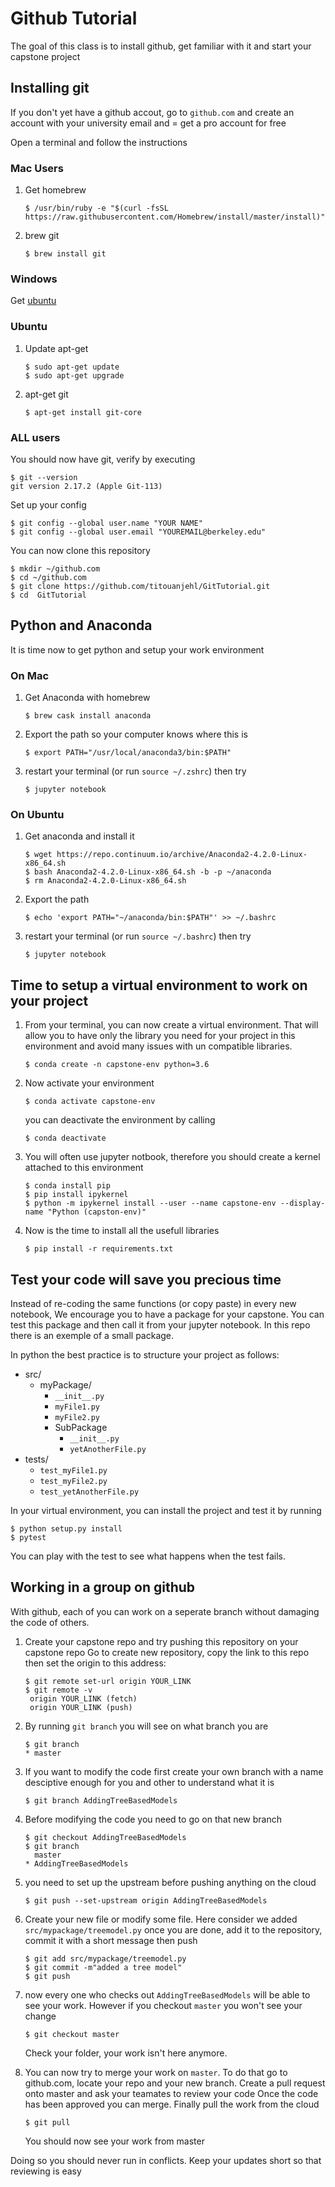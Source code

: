 # Github Tutorial

The goal of this class is to install github, get familiar with it and start your capstone project

## Installing git
If you don't yet have a github accout, go to `github.com` and create an account with your university email and = get a pro account for free

Open a terminal and follow the instructions

### Mac Users
1. Get homebrew
    ```console
    $ /usr/bin/ruby -e "$(curl -fsSL https://raw.githubusercontent.com/Homebrew/install/master/install)"
    ```

2. brew git
    ```console
    $ brew install git
    ```

### Windows
Get [ubuntu](https://tutorials.ubuntu.com/tutorial/tutorial-ubuntu-on-windows#2)

### Ubuntu
1. Update apt-get
    ```console
    $ sudo apt-get update
    $ sudo apt-get upgrade
    ```

2. apt-get git
    ```console
    $ apt-get install git-core
    ```

### ALL users
You should now have git, verify by executing
```console
$ git --version
git version 2.17.2 (Apple Git-113)
```

Set up your config
```console
$ git config --global user.name "YOUR NAME"
$ git config --global user.email "YOUREMAIL@berkeley.edu"
```

You can now clone this repository
```console
$ mkdir ~/github.com
$ cd ~/github.com
$ git clone https://github.com/titouanjehl/GitTutorial.git
$ cd  GitTutorial
```

## Python and Anaconda
It is time now to get python and setup your work environment

### On Mac
1. Get Anaconda with homebrew
    ```console
    $ brew cask install anaconda
    ```

2. Export the path so your computer knows where this is
    ```console
    $ export PATH="/usr/local/anaconda3/bin:$PATH"
    ```

3. restart your terminal (or run `source ~/.zshrc`) then try
    ```console
    $ jupyter notebook
    ```

### On Ubuntu
1. Get anaconda and install it
    ```console
    $ wget https://repo.continuum.io/archive/Anaconda2-4.2.0-Linux-x86_64.sh
    $ bash Anaconda2-4.2.0-Linux-x86_64.sh -b -p ~/anaconda
    $ rm Anaconda2-4.2.0-Linux-x86_64.sh
    ```

2. Export the path
    ```console
    $ echo 'export PATH="~/anaconda/bin:$PATH"' >> ~/.bashrc
    ```

3. restart your terminal (or run `source ~/.bashrc`) then try
    ```console
    $ jupyter notebook
    ```

## Time to setup a virtual environment to work on your project
1. From your terminal, you can now create a virtual environment. That will allow you to have only the library you need for your project in this environment and avoid many issues with un compatible libraries.
    ```console
    $ conda create -n capstone-env python=3.6
    ```
2. Now activate your environment
    ```console
    $ conda activate capstone-env
    ```
   
   you can deactivate the environment by calling
   ```console
   $ conda deactivate
   ```

3. You will often use jupyter notbook, therefore you should create a kernel attached to this environment
    ```console
    $ conda install pip
    $ pip install ipykernel
    $ python -m ipykernel install --user --name capstone-env --display-name "Python (capston-env)"
    ```

4. Now is the time to install all the usefull libraries
    ```console
    $ pip install -r requirements.txt
    ```
   
## Test your code will save you precious time
Instead of re-coding the same functions (or copy paste) in every new notebook,
We encourage you to have a package for your capstone. You can test this package and 
then call it from your jupyter notebook. In this repo there is an exemple of a small package.

In python the best practice is to structure your project as follows:
* src/
    * myPackage/
        * `__init__.py`
        * `myFile1.py`
        * `myFile2.py`
        * SubPackage
            * `__init__.py`
            * `yetAnotherFile.py`
* tests/
    * `test_myFile1.py`
    * `test_myFile2.py`
    * `test_yetAnotherFile.py`
    
In your virtual environment, you can install the project and test it by running 
```console
$ python setup.py install
$ pytest
```

You can play with the test to see what happens when the test fails.

## Working in a group on github
With github, each of you can work on a seperate branch without damaging the code of others.

1. Create your capstone repo and try pushing this repository on your capstone repo
    Go to create new repository, copy the link to this repo
    then set the origin to this address:
    ```console
    $ git remote set-url origin YOUR_LINK
    $ git remote -v
     origin	YOUR_LINK (fetch)
     origin	YOUR_LINK (push)
    ```


2. By running `git branch` you will see on what branch you are
    ```console
    $ git branch
    * master
    ```

3. If you want to modify the code first create your own branch with a name desciptive enough
    for you and other to understand what it is
    ```console
    $ git branch AddingTreeBasedModels
    ```
   
3. Before modifying the code you need to go on that new branch
    ```console
    $ git checkout AddingTreeBasedModels
    $ git branch
      master
    * AddingTreeBasedModels
    ```

4. you need to set up the upstream before pushing anything on the cloud
    ```console
    $ git push --set-upstream origin AddingTreeBasedModels
   ```   
  
5. Create your new file or modify some file. Here consider we added `src/mypackage/treemodel.py`
    once you are done, add it to the repository, commit it with a short message then push
    ```console
    $ git add src/mypackage/treemodel.py
    $ git commit -m"added a tree model"
    $ git push
    ```
   
6. now every one who checks out `AddingTreeBasedModels` will be able to see your work.
    However if you checkout `master` you won't see your change
    ```console
    $ git checkout master
    ```
   Check your folder, your work isn't here anymore.
   
7. You can now try to merge your work on `master`. To do that go to github.com, locate your repo and your
    new branch. Create a pull request onto master and ask your teamates to review your code
    Once the code has been approved you can merge. Finally pull the work from the cloud
    ```console
    $ git pull
   ```
   You should now see your work from master
    
Doing so you should never run in conflicts. Keep your updates short so that reviewing is easy
      

